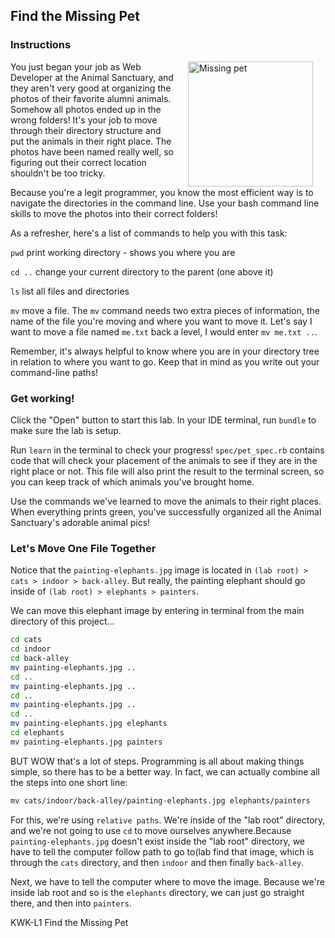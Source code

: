 ## Find the Missing Pet

### Instructions

<img src="http://www.blogcdn.com/blog.moviefone.com/media/2010/11/misterbisson.jpg" alt="Missing pet" height="200" align="right" hspace="20"> 

You just began your job as Web Developer at the Animal Sanctuary, and they aren't very good at organizing the photos of their favorite alumni animals. Somehow all photos ended up in the wrong folders! It's your job to move through their directory structure and put the animals in their right place. The photos have been named really well, so figuring out their correct location shouldn't be too tricky.

Because you're a legit programmer, you know the most efficient way is to navigate the directories in the command line. Use your bash command line skills to move the photos into their correct folders!

As a refresher, here's a list of commands to help you with this task:

`pwd` print working directory - shows you where you are

`cd ..` change your current directory to the parent (one above it)

`ls` list all files and directories

`mv` move a file. The `mv` command needs two extra pieces of information, the name of the file you're moving and where you want to move it. Let's say I want to move a file named `me.txt` back a level, I would enter `mv me.txt ..`.

Remember, it's always helpful to know where you are in your directory tree in relation to where you want to go. Keep that in mind as you write out your command-line paths!

### Get working!

Click the "Open" button to start this lab. In your IDE terminal, run `bundle` to make sure the lab is setup.

Run `learn` in the terminal to check your progress! `spec/pet_spec.rb` contains code that will check your placement of the animals to see if they are in the right place or not. This file will also print the result to the terminal screen, so you can keep track of which animals you've brought home.

Use the commands we've learned to move the animals to their right places. When everything prints green, you've successfully organized all the Animal Sanctuary's adorable animal pics!
<br>

### Let's Move One File Together

Notice that the `painting-elephants.jpg` image is located in `(lab root) > cats > indoor > back-alley`. But really, the painting elephant should go inside of `(lab root) > elephants > painters`. 

We can move this elephant image by entering in terminal from the main directory of this project...

```bash
cd cats
cd indoor
cd back-alley
mv painting-elephants.jpg ..
cd ..
mv painting-elephants.jpg ..
cd ..
mv painting-elephants.jpg ..
cd ..
mv painting-elephants.jpg elephants
cd elephants
mv painting-elephants.jpg painters
```

BUT WOW that's a lot of steps. Programming is all about making things simple, so there has to be a better way. In fact, we can actually combine all the steps into one short line:

```bash
mv cats/indoor/back-alley/painting-elephants.jpg elephants/painters
```

For this, we're using `relative paths`. We're inside of the "lab root" directory, and we're not going to use `cd` to move ourselves anywhere.Because `painting-elephants.jpg` doesn't exist inside the "lab root" directory, we have to tell the computer follow path to go to(lab find that image, which is through the `cats` directory, and then `indoor` and then finally `back-alley`.

Next, we have to tell the computer where to move the image. Because we're inside lab root and so is the `elephants` directory, we can just go straight there, and then into `painters`.

<p data-visibility='hidden'>KWK-L1 Find the Missing Pet</p>